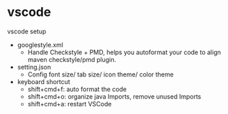 # vscode
vscode setup

- googlestyle.xml
  - Handle Checkstyle + PMD, helps you autoformat your code to align maven checkstyle/pmd plugin.
- setting.json
  - Config font size/ tab size/ icon theme/ color theme
- keyboard shortcut
  - shift+cmd+f: auto format the code
  - shift+cmd+o: organize java Imports, remove unused Imports
  - shift+cmd+a: restart VSCode

